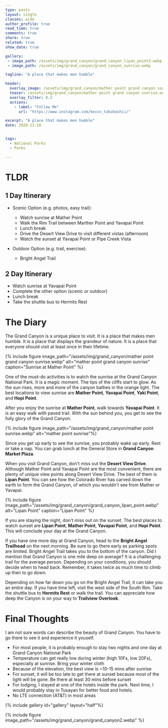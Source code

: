 ```yaml
---
type: posts
layout: single
classes: wide
author_profile: true
read_time: true
comments: true
share: true
related: true
show_date: true

gallery:
 - image_path: /assets/img/grand_canyon/grand_canyon_lipan_point2.webp
 - image_path: /assets/img/grand_canyon/grand_canyon_sunrise.webp

tagline: "A place that makes men humble"

header:
  overlay_image: /assets/img/grand_canyon/mather point grand canyon sunrise.webp
  teaser: /assets/img/grand_canyon/mather point grand canyon sunrise.webp
  overlay_filter: 0.2
  actions:
    - label: "Follow Me"
      url: "https://www.instagram.com/kevin_takahashii/"

excerpt: "A place that makes men humble"
date: 2020-11-28


tags:
  - National Parks
  - Parks

---
```


# TLDR
## 1 Day Itinerary
* Scenic Option (e.g. photos, easy trail):
    * Watch sunrise at Mather Point
    * Walk the Rim Trail between Marther Point and Yavapai Point
    * Lunch break
    * Drive the Desert View Drive to visit different vistas (afternoon)
    * Watch the sunset at Yavapai Point or Pipe Creek Vista

* Outdoor Option (e.g. trail, exercise):
   * Bright Angel Trail

## 2 Day Itinerary
* Watch sunrise at Yavapai Point
* Complete the other option (scenic or outdoor)
* Lunch break
* Take the shuttle bus to Hermits Rest

# The Diary
The Grand Canyon is a unique place to visit. It is a place that makes men humble. It is a place that displays the grandeur of nature. It is a place that everyone should visit at least once in their lifetime.

{% include figure image_path="/assets/img/grand_canyon/mather point grand canyon sunrise.webp" alt="mather point grand canyon sunrise" caption="Sunrise at Mather Point" %}

One of the must-do activities is to watch the sunrise at the Grand Canyon National Park. It is a magic moment. The tips of the cliffs start to glow. As the sun rises, more and more of the canyon bathes in the orange light. The best locations to view sunrise are **Mather Point**, **Yavapai Point**, **Yaki Point**, and **Hopi Point**.

After you enjoy the sunrise at **Mather Point**, walk towards **Yavapai Point**. It is an easy walk with paved trail. With the sun behind you, you get to see the fully glory of the Grand Canyon.

{% include figure image_path="/assets/img/grand_canyon/mather point sunrise.webp" alt="mather point sunrise"%}

Since you get up early to see the sunrise, you probably wake up early. Rest or take a nap. You can grab lunch at the General Store in **Grand Canyon Market Plaza**.

When you visit Grand Canyon, don't miss out the **Desert View Drive**. Although Mather Point and Yavapai Point are the most convenient, there are plenty of unique view points along Desert View Drive. The best of them is **Lipan Point**. You can see how the Colorado River has carved down the earth to form the Grand Canyon, of which you wouldn't see from Mather or Yavapai.

{% include figure image_path="/assets/img/grand_canyon/grand_canyon_lipan_point.webp" alt="Lipan Point" caption="Lipan Point" %}

If you are staying the night, don't miss out on the sunset. The best places to watch sunset are **Lipan Point**, **Mather Point**, **Yavapai Point**, and **Hopi Point**. This will conclude your day at the Grand Canyon.

If you have one more day at Grand Canyon, head to the **Bright Angel Trailhead** on the next morning. Be sure to go there early as parking spots are limited. Bright Angel Trail takes you to the bottom of the canyon. Did I mention that Grand Canyon is one mile deep on average? It is a challenging trail for the average person. Depending on your conditions, you should decide when to head back. Remember, it takes twice as much time to climb up then to go down.

Depending on how far down you go on the Bright Angel Trail, it can take you an entire day. If you have time left, visit the west side of the South Rim. Take the shuttle bus to **Hermits Rest** or walk the trail. You can appreciate how deep the Canyon is on your way to **Trailview Overlook**.

# Final Thoughts

I am not sure words can describe the beauty of Grand Canyon. You have to go there to see it and experience it youself.

* For most people, it is probably enough to stay two nights and one day at Grand Canyon National Park
* Temperature can get really low during winter (high 10Fs, low 20Fs), especially at sunrise. Bring your winter cloth
* Because of the elevation, the best view is ~10-15 mins after sunrise
* For sunset, it will be too late to get there at sunset because most of the light will be gone. Be there at least 30 mins before sunset
* For lodging, I stayed at one of the hotels inside the park. Next time, I would probably stay in Tusayan for better food and hotels.
* No LTE connection (AT&T) in most areas

{% include gallery id="gallery" layout="half"%}

{% include figure image_path="/assets/img/grand_canyon/grand_canyon2.webp" %}
